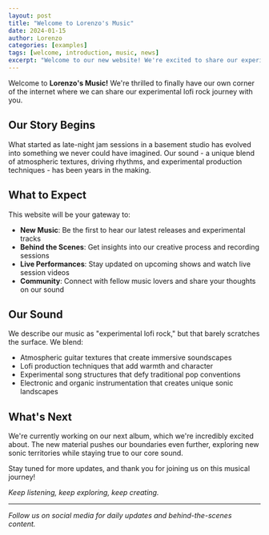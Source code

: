 ```yaml
---
layout: post
title: "Welcome to Lorenzo's Music"
date: 2024-01-15
author: Lorenzo
categories: [examples]
tags: [welcome, introduction, music, news]
excerpt: "Welcome to our new website! We're excited to share our experimental lofi rock journey with you."
---
```


Welcome to **Lorenzo's Music!** We're thrilled to finally have our own corner of the internet where we can share our experimental lofi rock journey with you.

## Our Story Begins

What started as late-night jam sessions in a basement studio has evolved into something we never could have imagined. Our sound - a unique blend of atmospheric textures, driving rhythms, and experimental production techniques - has been years in the making.

## What to Expect

This website will be your gateway to:
- **New Music**: Be the first to hear our latest releases and experimental tracks
- **Behind the Scenes**: Get insights into our creative process and recording sessions
- **Live Performances**: Stay updated on upcoming shows and watch live session videos
- **Community**: Connect with fellow music lovers and share your thoughts on our sound

## Our Sound

We describe our music as "experimental lofi rock," but that barely scratches the surface. We blend:
- Atmospheric guitar textures that create immersive soundscapes
- Lofi production techniques that add warmth and character
- Experimental song structures that defy traditional pop conventions
- Electronic and organic instrumentation that creates unique sonic landscapes

## What's Next

We're currently working on our next album, which we're incredibly excited about. The new material pushes our boundaries even further, exploring new sonic territories while staying true to our core sound.

Stay tuned for more updates, and thank you for joining us on this musical journey!

*Keep listening, keep exploring, keep creating.*

---

*Follow us on social media for daily updates and behind-the-scenes content.* 
